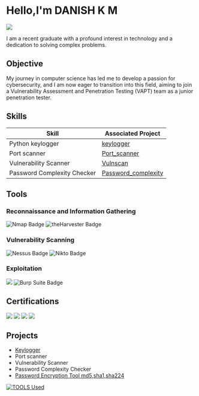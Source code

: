 # Hello,I'm DANISH K M                               

<a href="https://www.linkedin.com/in/danish-k-m-14b24a213/"><img src="https://img.shields.io/badge/-LinkedIn-0072b1?&style=for-the-badge&logo=linkedin&logoColor=white" /></a>


I am a recent graduate with a profound interest in technology and a dedication to solving complex problems.

## Objective


My journey in computer science has led me to develop a passion for cybersecurity, and I am now eager to transition into this field, aiming to join a Vulnerability Assessment and Penetration Testing (VAPT) team as a junior penetration tester.

## Skills

| Skill                                         | Associated Project         |
|-----------------------------------------------|----------------------------|
|Python keylogger| <a href="https://github.com/danishkm/Keylogger-">keylogger</a>
|Port scanner| <a href="https://github.com/danishkm/Keylogger-">Port_scanner</a>|
|Vulnerability Scanner| <a href="https://github.com/danishkm/Keylogger-">Vulnscan</a>
|Password Complexity Checker| <a href="https://github.com/danishkm/Keylogger-">Password_complexity</a>


## Tools

### Reconnaissance and Information Gathering
<div>
 <img src="https://img.shields.io/badge/Nmap-blue?logo=nmap&style=flat-square" alt="Nmap Badge">

<img src="https://img.shields.io/badge/theHarvester-orange?style=flat-square" alt="theHarvester Badge">

### Vulnerability Scanning
<div>
    <img src="https://img.shields.io/badge/Nessus-green?style=flat-square&logo=tenable" alt="Nessus Badge">
    <img src="https://img.shields.io/badge/Nikto-lightgrey?style=flat-square" alt="Nikto Badge">

</div>

### Exploitation 
<div>
    <img src="https://img.shields.io/badge/Metasploit-blue?style=flat-square&logo=metasploit">
 <img src="https://img.shields.io/badge/Burp%20Suite-red?style=flat-square&logo=burpsuite" alt="Burp Suite Badge">


</div>

## Certifications
<div>
<img src="https://badgen.net/badge/eJPTv2/Pentester/blue?icon=terminal&labelColor=333333" />
<img src="https://badgen.net/badge/ISC2%20CC/Cybersecurity/A4D65E?icon=shield&labelColor=333333" />
<img src="https://badgen.net/badge/NSE%201/Network%20Security/green?icon=network_wifi&labelColor=333333" />
<img src="https://badgen.net/badge/NSE%202/Network%20Security/blue?icon=network_wifi&labelColor=333333" />
</div>

## Projects
- <a href=https://github.com/danishkm/Keylogger>Keylogger</a> 
- Port scanner
- Vulnerability Scanner
- Password Complexity Checker
- <a href=https://github.com/danishkm/Password-Encryption-Tool>Password Encryption Tool md5,sha1,sha224<a>
  
[![TOOLS Used](https://skillicons.dev/icons?i=wireshark,SIEM)](https://skillicons.dev)
